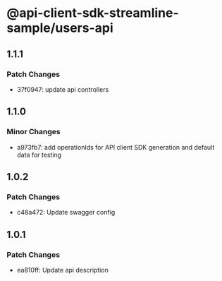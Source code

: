 # @api-client-sdk-streamline-sample/users-api

## 1.1.1

### Patch Changes

- 37f0947: update api controllers

## 1.1.0

### Minor Changes

- a973fb7: add operationIds for API client SDK generation and default data for testing

## 1.0.2

### Patch Changes

- c48a472: Update swagger config

## 1.0.1

### Patch Changes

- ea810ff: Update api description
